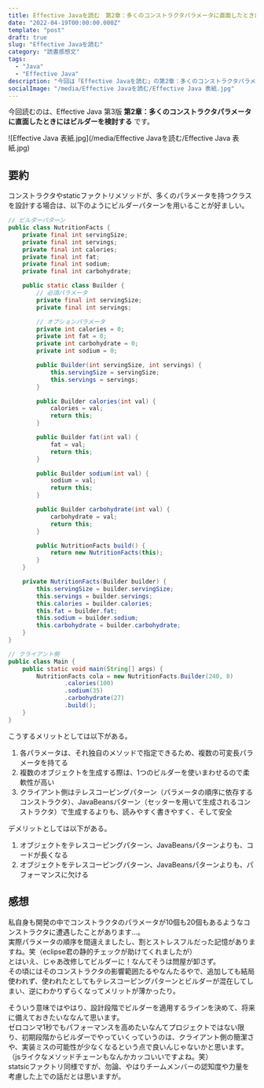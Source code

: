 ```yaml
---
title: Effective Javaを読む　第2章：多くのコンストラクタパラメータに直面したときにはビルダーを検討する
date: "2022-04-19T00:00:00.000Z"
template: "post"
draft: true
slug: "Effective Javaを読む"
category: "読書感想文"
tags:
  - "Java"
  - "Effective Java"
description: "今回は「Effective Javaを読む」の第2章：多くのコンストラクタパラメータに直面したときにはビルダーを検討するを読みたいと思います。"
socialImage: "/media/Effective Javaを読む/Effective Java 表紙.jpg"
---
```

今回読むのは、Effective Java 第3版 **第2章：多くのコンストラクタパラメータに直面したときにはビルダーを検討する** です。

![Effective Java 表紙.jpg](/media/Effective Javaを読む/Effective Java 表紙.jpg)
## 要約
コンストラクタやstaticファクトリメソッドが、多くのパラメータを持つクラスを設計する場合は、以下のようにビルダーパターンを用いることが好ましい。<br>
```Java
// ビルダーパターン
public class NutritionFacts {
	private final int servingSize;
	private final int servings;
	private final int calories;
	private final int fat;
	private final int sodium;
	private final int carbohydrate;

	public static class Builder {
		// 必須パラメータ
		private final int servingSize;
		private final int servings;

		// オプションパラメータ
		private int calories = 0;
		private int fat = 0;
		private int carbohydrate = 0;
		private int sodium = 0;

		public Builder(int servingSize, int servings) {
			this.servingSize = servingSize;
			this.servings = servings;
		}

		public Builder calories(int val) {
			calories = val;
			return this;
		}

		public Builder fat(int val) {
			fat = val;
			return this;
		}

		public Builder sodium(int val) {
			sodium = val;
			return this;
		}

		public Builder carbohydrate(int val) {
			carbohydrate = val;
			return this;
		}

		public NutritionFacts build() {
			return new NutritionFacts(this);
		}
	}

	private NutritionFacts(Builder builder) {
		this.servingSize = builder.servingSize;
		this.servings = builder.servings;
		this.calories = builder.calories;
		this.fat = builder.fat;
		this.sodium = builder.sodium;
		this.carbohydrate = builder.carbohydrate;
	}
}
```
```Java
// クライアント側
public class Main {
	public static void main(String[] args) {
		NutritionFacts cola = new NutritionFacts.Builder(240, 8)
                .calories(100)
                .sodium(35)
                .carbohydrate(27)
                .build();
	}
}
```

こうするメリットとしては以下がある。
1. 各パラメータは、それ独自のメソッドで指定できるため、複数の可変長パラメータを持てる
1. 複数のオブジェクトを生成する際は、1つのビルダーを使いまわせるので柔軟性が高い
1. クライアント側はテレスコーピングパターン（パラメータの順序に依存するコンストラクタ）、JavaBeansパターン（セッターを用いて生成されるコンストラクタ）で生成するよりも、読みやすく書きやすく、そして安全

デメリットとしては以下がある。
1. オブジェクトをテレスコーピングパターン、JavaBeansパターンよりも、コードが長くなる
1. オブジェクトをテレスコーピングパターン、JavaBeansパターンよりも、パフォーマンスに欠ける

## 感想
私自身も開発の中でコンストラクタのパラメータが10個も20個もあるようなコンストラクタに遭遇したことがあります…。<br>
実際パラメータの順序を間違えましたし、割とストレスフルだった記憶がありますね。笑（eclipse君の静的チェックが助けてくれましたが）<br>
とはいえ、じゃあ改修してビルダーに！なんてそうは問屋が卸さず。<br>
その頃にはそのコンストラクタの影響範囲たるやなんたるやで、追加しても結局使われず、使われたとしてもテレスコーピングパターンとビルダーが混在してしまい、逆にわかりずらくなってメリットが薄かったり。<br>

そういう意味ではやはり、設計段階でビルダーを適用するラインを決めて、将来に備えておきたいななんて思います。<br>
ゼロコンマ1秒でもパフォーマンスを高めたいなんてプロジェクトではない限り、初期段階からビルダーでやっていくっていうのは、クライアント側の簡潔さや、実装ミスの可能性が少なくなるという点で良いんじゃないかと思います。（jsライクなメソッドチェーンもなんかカッコいいですよね。笑）<br>
statsicファクトリ同様ですが、勿論、やはりチームメンバーの認知度や力量を考慮した上での話だとは思いますが。